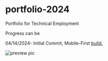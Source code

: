 # portfolio-2024
Portfolio for Technical Employment

Progress can be 

04/14/2024- Initial Commit, Mobile-First [build.](https://cloudflips32.github.io/portfolio-2024/)

![preview pic](https://github.com/cloudflips32/portfolio-2024/assets/64573965/ffcc7ccd-786a-447c-bac7-90a4e1f58ab1)
